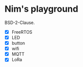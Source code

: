 # Nim's playground

BSD-2-Clause.

- [x] FreeRTOS
- [x] LED
- [x] button
- [x] wifi
- [x] MQTT
- [x] LoRa
